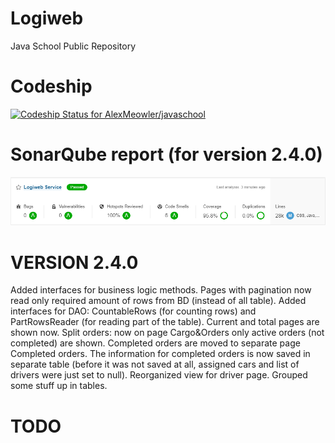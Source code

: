 # Logiweb
Java School Public Repository

# Codeship
[![Codeship Status for AlexMeowler/javaschool](https://app.codeship.com/projects/ae9cc548-5107-43bc-a4c0-60ee813c0211/status?branch=main)](https://app.codeship.com/projects/423888)

# SonarQube report (for version 2.4.0)
![SonarQube report](sonar.png?raw=true "SonarQube Report")

# VERSION 2.4.0

Added interfaces for business logic methods. Pages with pagination now read only required amount of rows from BD (instead of all table). Added interfaces for DAO: CountableRows (for counting rows) and PartRowsReader (for reading part of the table).  Current and total pages are shown now. Split orders: now on page Cargo&Orders only active orders (not completed) are shown. Completed orders are moved to separate page Completed orders. The information for completed orders is now saved in separate table (before it was not saved at all, assigned cars and list of drivers were just set to null). Reorganized view for driver page. Grouped some stuff up in tables. 

# TODO
